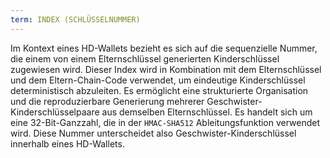 ```yaml
---
term: INDEX (SCHLÜSSELNUMMER)
---
```


Im Kontext eines HD-Wallets bezieht es sich auf die sequenzielle Nummer, die einem von einem Elternschlüssel generierten Kinderschlüssel zugewiesen wird. Dieser Index wird in Kombination mit dem Elternschlüssel und dem Eltern-Chain-Code verwendet, um eindeutige Kinderschlüssel deterministisch abzuleiten. Es ermöglicht eine strukturierte Organisation und die reproduzierbare Generierung mehrerer Geschwister-Kinderschlüsselpaare aus demselben Elternschlüssel. Es handelt sich um eine 32-Bit-Ganzzahl, die in der `HMAC-SHA512` Ableitungsfunktion verwendet wird. Diese Nummer unterscheidet also Geschwister-Kinderschlüssel innerhalb eines HD-Wallets.